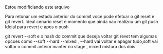 Estou modificiando este arquivo 


Para retonar um estado anterior do commit voce pode efetuar o git reset e git revert.
Ideal cenario reset e momento que ainda nao realizou um git push
Ideial para revert e apos o push 


git revert --soft e o hash do commit que deseja voltar 
git revet tem algumas opcoes como --soft --hard --mixed ,  --hard vai voltar e apagar tudo,soft vai voltar o commit anteior  manter  no stage , mixed mistura dos dois

